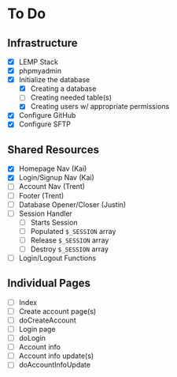 # To Do

## Infrastructure
- [x] LEMP Stack
- [x] phpmyadmin
- [x] Initialize the database
	- [x] Creating a database
	- [ ] Creating needed table(s)
	- [x] Creating users w/ appropriate permissions
- [x] Configure GitHub
- [x] Configure SFTP

## Shared Resources
- [x] Homepage Nav	(Kai)
- [x] Login/Signup Nav	(Kai)
- [ ] Account Nav	(Trent)
- [ ] Footer	(Trent)
- [ ] Database Opener/Closer	(Justin)
- [ ] Session Handler
	- [ ] Starts Session
	- [ ] Populated `$_SESSION` array
	- [ ] Release `$_SESSION` array
	- [ ] Destroy `$_SESSION` array
- [ ] Login/Logout Functions

## Individual Pages
- [ ] Index
- [ ] Create account page(s)
- [ ] doCreateAccount
- [ ] Login page
- [ ] doLogin
- [ ] Account info
- [ ] Account info update(s)
- [ ] doAccountInfoUpdate
